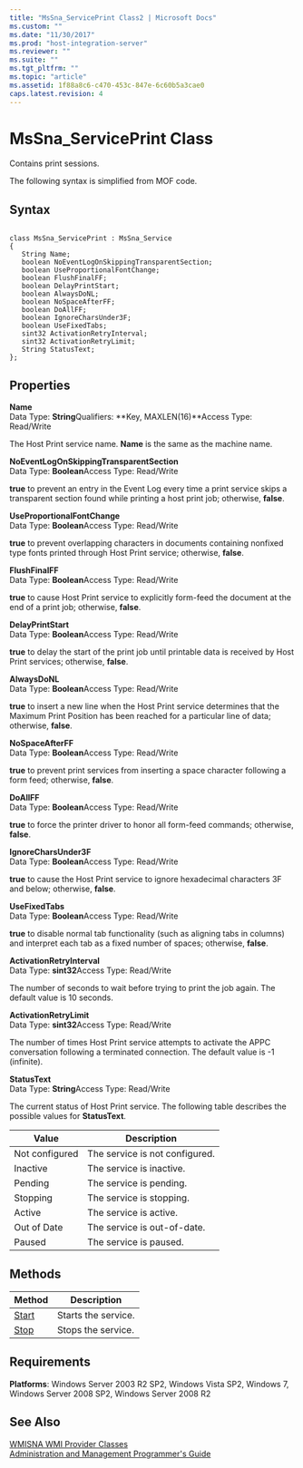 ```yaml
---
title: "MsSna_ServicePrint Class2 | Microsoft Docs"
ms.custom: ""
ms.date: "11/30/2017"
ms.prod: "host-integration-server"
ms.reviewer: ""
ms.suite: ""
ms.tgt_pltfrm: ""
ms.topic: "article"
ms.assetid: 1f88a8c6-c470-453c-847e-6c60b5a3cae0
caps.latest.revision: 4
---
```

# MsSna_ServicePrint Class
Contains print sessions.  
  
 The following syntax is simplified from MOF code.  
  
## Syntax  
  
```  
  
class MsSna_ServicePrint : MsSna_Service  
{  
   String Name;  
   boolean NoEventLogOnSkippingTransparentSection;  
   boolean UseProportionalFontChange;  
   boolean FlushFinalFF;  
   boolean DelayPrintStart;  
   boolean AlwaysDoNL;  
   boolean NoSpaceAfterFF;  
   boolean DoAllFF;  
   boolean IgnoreCharsUnder3F;  
   boolean UseFixedTabs;  
   sint32 ActivationRetryInterval;  
   sint32 ActivationRetryLimit;  
   String StatusText;  
};  
```  
  
## Properties  
 **Name**  
 Data Type: **String**Qualifiers: **Key, MAXLEN(16)**Access Type: Read/Write  
  
 The Host Print service name. **Name** is the same as the machine name.  
  
 **NoEventLogOnSkippingTransparentSection**  
 Data Type: **Boolean**Access Type: Read/Write  
  
 **true** to prevent an entry in the Event Log every time a print service skips a transparent section found while printing a host print job; otherwise, **false**.  
  
 **UseProportionalFontChange**  
 Data Type: **Boolean**Access Type: Read/Write  
  
 **true** to prevent overlapping characters in documents containing nonfixed type fonts printed through Host Print service; otherwise, **false**.  
  
 **FlushFinalFF**  
 Data Type: **Boolean**Access Type: Read/Write  
  
 **true** to cause Host Print service to explicitly form-feed the document at the end of a print job; otherwise, **false**.  
  
 **DelayPrintStart**  
 Data Type: **Boolean**Access Type: Read/Write  
  
 **true** to delay the start of the print job until printable data is received by Host Print services; otherwise, **false**.  
  
 **AlwaysDoNL**  
 Data Type: **Boolean**Access Type: Read/Write  
  
 **true** to insert a new line when the Host Print service determines that the Maximum Print Position has been reached for a particular line of data; otherwise, **false**.  
  
 **NoSpaceAfterFF**  
 Data Type: **Boolean**Access Type: Read/Write  
  
 **true** to prevent print services from inserting a space character following a form feed; otherwise, **false**.  
  
 **DoAllFF**  
 Data Type: **Boolean**Access Type: Read/Write  
  
 **true** to force the printer driver to honor all form-feed commands; otherwise, **false**.  
  
 **IgnoreCharsUnder3F**  
 Data Type: **Boolean**Access Type: Read/Write  
  
 **true** to cause the Host Print service to ignore hexadecimal characters 3F and below; otherwise, **false**.  
  
 **UseFixedTabs**  
 Data Type: **Boolean**Access Type: Read/Write  
  
 **true** to disable normal tab functionality (such as aligning tabs in columns) and interpret each tab as a fixed number of spaces; otherwise, **false**.  
  
 **ActivationRetryInterval**  
 Data Type: **sint32**Access Type: Read/Write  
  
 The number of seconds to wait before trying to print the job again. The default value is 10 seconds.  
  
 **ActivationRetryLimit**  
 Data Type: **sint32**Access Type: Read/Write  
  
 The number of times Host Print service attempts to activate the APPC conversation following a terminated connection. The default value is -1 (infinite).  
  
 **StatusText**  
 Data Type: **String**Access Type: Read/Write  
  
 The current status of Host Print service. The following table describes the possible values for **StatusText**.  
  
|Value|Description|  
|-----------|-----------------|  
|Not configured|The service is not configured.|  
|Inactive|The service is inactive.|  
|Pending|The service is pending.|  
|Stopping|The service is stopping.|  
|Active|The service is active.|  
|Out of Date|The service is out-of-date.|  
|Paused|The service is paused.|  
  
## Methods  
  
|Method|Description|  
|------------|-----------------|  
|[Start](../core/mssna-serviceprint-start-method2.md)|Starts the service.|  
|[Stop](../core/mssna-serviceprint-stop-method2.md)|Stops the service.|  
  
## Requirements  
 **Platforms**: Windows Server 2003 R2 SP2, Windows Vista SP2, Windows 7, Windows Server 2008 SP2, Windows Server 2008 R2  
  
## See Also  
 [WMISNA WMI Provider Classes](../core/wmisna-wmi-provider-classes1.md)   
 [Administration and Management Programmer's Guide](../core/administration-and-management-programmer-s-guide1.md)